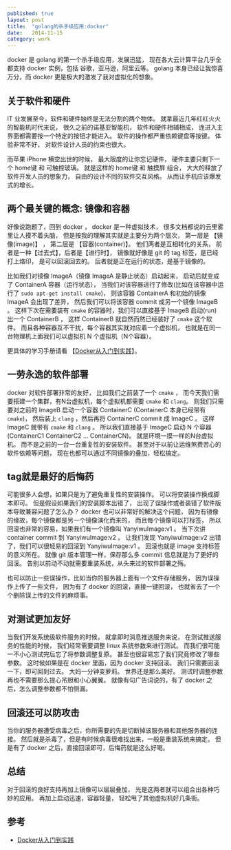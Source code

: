```yaml
---
published: true
layout: post
title:  "golang的杀手级应用:docker"
date:   2014-11-15
category: work
---
```


docker 是 golang 的第一个杀手级应用，发展迅猛，
现在各大云计算平台几乎全都支持 docker 实例，包括 谷歌，亚马逊，阿里云等。
golang 本身已经让我惊喜万分，而 docker 更是极大的激发了我对虚拟化的想象。

## 关于软件和硬件

IT 业发展至今，软件和硬件始终是无法分割的两个物体。
就拿最近几年红红火火的智能机时代来说，
很久之前的诺基亚智能机，
软件和硬件相辅相成，
连进入主界面都需要按一个特定的按钮才能进入。
软件的操作都严重依赖键盘等按键。
体验非常不好，
对软件设计人员的约束也很大。

而苹果 iPhone 横空出世的时候，
最大限度的让你忘记硬件，
硬件主要只剩下一个 home键 和 可触控玻璃。
就是这样的 home键 和 触摸屏 组合，
大大的释放了软件开发人员的想象力，
自由的设计不同的软件交互风格。
从而让手机应该爆发式的增长。

## 两个最关键的概念: 镜像和容器

好像说跑题了，回到 docker ， 
docker 是一种虚拟技术，
很多文档都说的云里雾里让人摸不着头脑，
但是按我的理解其实就是主要分为两个层次，
第一层是 【镜像(image)】 ，
第二层是 【容器(container)】。
他们两者是互相转化的关系，
前者是一种【过去式】，后者是【进行时】，
镜像就好像是 git 的 tag 标签，是已经打上烙印，
是可以回滚回去的。
后者就是正在运行的状态，是基于镜像的。

比如我们对镜像 ImageA（镜像 ImageA 是静止状态）启动起来，
启动后就变成了 ContainerA 容器（运行状态），
当我们对该容器进行了修改(比如在该容器中运行了 `sudo apt-get install cmake`)，
则该容器 ContainerA 和初始的镜像 ImageA 会出现了差异，
然后我们可以将该容器 commit 成另一个镜像 ImageB 。
这样下次在需要装有 `cmake` 的容器时，我们可以直接基于 ImageB 启动(run) 出一个 ContainerB ，
这样 ContainerB 就自然而然已经装好了 `cmake` 这个软件。
而且各种容器互不干扰，每个容器其实就对应着一个虚拟机，
也就是在同一台物理机上面我们可以虚拟机 N 个虚拟机（N个容器）。

更具体的学习手册请看 【[Docker从入门到实践]】。

## 一劳永逸的软件部署

docker 对软件部署非常的友好，
比如我们之前装了一个 `cmake` ，
而今天我们需要搭建一个集群，有N台虚拟机，每个虚拟机都需要 `cmake` 和 `clang`。
则我们只需要对之前的 ImageB 启动一个容器 ContainerC (ContainerC 本身已经带有 `cmake`)，
然后装上 `clang` ，然后再将 ContainerC commit 成 ImageC 。
这样 ImageC 就带有 `cmake` 和 `clang` 。
所以我们直接基于 ImageC 启动 N 个容器 (ContainerC1 ContainerC2 ... ContainerCN)。
就是环境一摸一样的N台虚拟机。
而不是之前的一台一台重复性的安装软件。
甚至对于以前让运维煞费苦心的软件依赖等问题，
现在也都可以通过不同镜像的叠加，轻松搞定。

## tag就是最好的后悔药

可能很多人会想，如果只是为了避免重复性的安装操作。
可以将安装操作换成脚本即可。
但是假设如果我们的安装脚本出错了，
出现了误操作或者装错了软件版本导致兼容问题了怎么办？
docker 也可以非常好的解决这个问题，
因为有镜像的缘故，每个镜像都是另一个镜像演化而来的，
而且每个镜像可以打标签，
所以回滚也非常的容易，如果我们有一个镜像叫 YanyiwuImage:v1 。
当下次讲 container commit 到 YanyiwuImage:v2 。
让我们发现 YanyiwuImage:v2 出错了，我们可以很轻易的回滚到 YanyiwuImage:v1 。
回滚也就是 image 支持标签的意义所在。
就像 git 版本管理一样，保存那么多 commit 信息就是为了更好的回滚。
告别以前动不动就需要重装系统，从头来过的软件部署之殇。

也可以防止一些误操作，比如当你的服务器上面有一个文件存储服务，
因为误操作上传了一些文件，
因为有了 docker 的回滚，直接一键回滚，
也就省去了一个个删除误上传的文件的麻烦事。

## 对测试更加友好

当我们开发系统级软件服务的时候，
就拿即时消息推送服务来说，
在测试推送服务的性能的时候，
我们经常需要调整 linux 系统参数来进行测试。
而我们很可能一不小心测试完后忘了将参数调整复原。
甚至也很容易忘了我们究竟修改了哪些参数。
这时候如果是在 docker 里面，因为 docker 支持回滚。
我们只需要回滚一下，即可回到过去。
大妈一分钟变萝莉。
世界还是那么美好。
测试时调整参数再也不需要那么提心吊胆和小心翼翼。
就像有句广告词说的，有了 docker 之后，怎么调整参数都不怕侧漏。

## 回滚还可以防攻击

当你的服务器遭受病毒之后，你所需要的先是切断掉该服务器和其他服务器的连接。
然后就是杀毒了，但是有时候病毒很难找出来，一般是重装系统来搞定。
但是有了 docker 之后，直接回滚即可，后悔药就是这么好喝。

## 总结

对于回滚的良好支持再加上镜像可以层层叠加，
光是这两者就可以组合出各种巧妙的应用。
再加上启动迅速，容器轻量，
轻松甩了其他虚拟机好几条街。

## 参考

+ [Docker从入门到实践]

[Docker从入门到实践]:http://yeasy.gitbooks.io/docker_practice
